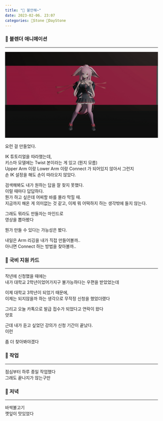 ```yaml
---
title: "🌱 불안해~"
date: 2023-02-06. 23:07
categories: 🗿Stone 🌱DayStone
---
```


### 🗿 블렌더 애니메이션

---

![키스마](/assets/img/2023/230206_0000.gif)  

요런 걸 만들었다.  

IK 튜토리얼을 따라했는데,  
키스마 모델에는 Twist 본이라는 게 있고 (뭔지 모름)  
Upper Arm 이랑 Lower Arm 이랑 Connect 가 되어있지 않아서 그런지  
손 IK 설정을 해도 손이 따라오지 않았다.  

검색해봐도 내가 원하는 답을 잘 찾지 못했다.  
이럴 때마다 답답하다.  
뭔가 하고 싶은데 어찌할 바를 몰라 막힐 때.  
지금까지 해온 게 의미없는 것 같고, 이제 뭐 어떡하지 하는 생각밖에 들지 않는다.  

그래도 뭐라도 만들자는 마인드로  
영상을 뽑아봤다  

뭔가 만들 수 있다는 가능성은 봤다.  

내일은 Arm 리깅을 내가 직접 만들어볼까..  
아니면 Connect 하는 방법을 찾아볼까..  

### 🗿 국비 지원 카드

---

작년에 신청했을 때에는  
내가 대학교 2학년이었어가지구 불가능하다는 우편을 받았었는데  

이제 대학교 3학년이 되었기 때문에,  
이제는 되지않을까 하는 생각으로 무작정 신청을 했었더랬다  

그리고 오늘 카톡으로 발급 접수가 되었다고 연락이 왔다  
얏호  

근데 내가 듣고 싶었던 강의가 신청 기간이 끝났다.  
이런  

좀 더 찾아봐야겠다  

### 🗿 작업

---

점심부터 하루 종일 작업했다  
그래도 끝나지가 않는구만  

### 🗿 저녁

---

바싹불고기  
깻잎이 맛있었다  
